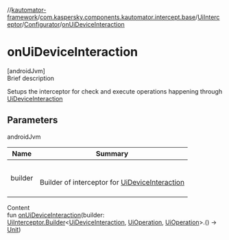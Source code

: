 //[kautomator-framework](../../../index.md)/[com.kaspersky.components.kautomator.intercept.base](../../index.md)/[UiInterceptor](../index.md)/[Configurator](index.md)/[onUiDeviceInteraction](on-ui-device-interaction.md)



# onUiDeviceInteraction  
[androidJvm]  
Brief description  


Setups the interceptor for check and execute operations happening through [UiDeviceInteraction](../../../com.kaspersky.components.kautomator.intercept.interaction/-ui-device-interaction/index.md)



## Parameters  
  
androidJvm  
  
|  Name|  Summary| 
|---|---|
| builder| <br><br>Builder of interceptor for [UiDeviceInteraction](../../../com.kaspersky.components.kautomator.intercept.interaction/-ui-device-interaction/index.md)<br><br>
  
  
Content  
fun [onUiDeviceInteraction](on-ui-device-interaction.md)(builder: [UiInterceptor.Builder](../-builder/index.md)<[UiDeviceInteraction](../../../com.kaspersky.components.kautomator.intercept.interaction/-ui-device-interaction/index.md), [UiOperation](../../../com.kaspersky.components.kautomator.intercept.operation/-ui-operation/index.md)<UiDevice>, [UiOperation](../../../com.kaspersky.components.kautomator.intercept.operation/-ui-operation/index.md)<UiDevice>>.() -> [Unit](https://kotlinlang.org/api/latest/jvm/stdlib/kotlin/-unit/index.html))  



